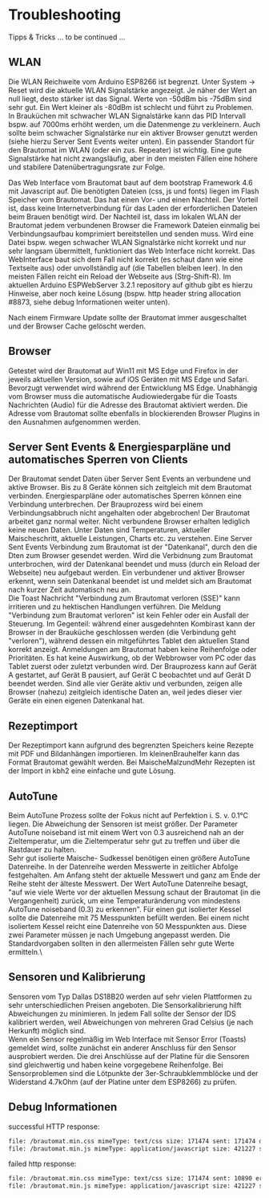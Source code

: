 # Troubleshooting

Tipps & Tricks ... to be continued ...

## WLAN

Die WLAN Reichweite vom Arduino ESP8266 ist begrenzt. Unter System -> Reset wird die aktuelle WLAN Signalstärke angezeigt. Je näher der Wert an null liegt, desto stärker ist das Signal. Werte von -50dBm bis -75dBm sind sehr gut. Ein Wert kleiner als -80dBm ist schlecht und führt zu Problemen. In Brauküchen mit schwacher WLAN Signalstärke kann das PID Intervall bspw. auf 7000ms erhöht werden, um die Datenmenge zu verkleinern. Auch sollte beim schwacher Signalstärke nur ein aktiver Browser genutzt werden (siehe hierzu Server Sent Events weiter unten). Ein passender Standort für den Brautomat im WLAN (oder ein zus. Repeater) ist wichtig. Eine gute Signalstärke hat nicht zwangsläufig, aber in den meisten Fällen eine höhere und stabilere Datenübertragungsrate zur Folge.

Das Web Interface vom Brautomat baut auf dem bootstrap Framework 4.6 mit Javascript auf. Die benötigten Dateien (css, js und fonts) liegen im Flash Speicher vom Brautomat. Das hat einen Vor- und einen Nachteil. Der Vorteil ist, dass keine Internetverbindung für das Laden der erforderlichen Dateien beim Brauen benötigt wird. Der Nachteil ist, dass im lokalen WLAN der Brautomat jedem verbundenen Browser die Framework Dateien einmalig bei Verbindungsaufbau komprimiert bereitstellen und senden muss. Wird eine Datei bspw. wegen schwacher WLAN Signalstärke nicht korrekt und nur sehr langsam übermittelt, funktioniert das Web Interface nicht korrekt. Das WebInterface baut sich dem Fall nicht korrekt (es schaut dann wie eine Textseite aus) oder unvollständig auf (die Tabellen bleiben leer). In den meisten Fällen reicht ein Reload der Webseite aus (Strg-Shift-R). Im aktuellen Arduino ESPWebServer 3.2.1 repository auf github gibt es hierzu Hinweise, aber noch keine Lösung (bspw. http header string allocation #8873, siehe debug Informationen weiter unten).

Nach einem Firmware Update sollte der Brautomat immer ausgeschaltet und der Browser Cache gelöscht werden.

## Browser

Getestet wird der Brautomat auf Win11 mit MS Edge und Firefox in der jeweils aktuellen Version, sowie auf iOS Geräten mit MS Edge und Safari. Bevorzugt verwendet wird während der Entwicklung MS Edge. Unabhängig vom Browser muss die automatische Audiowiedergabe für die Toasts Nachrichten (Audio) für die Adresse des Brautomat aktiviert werden. Die Adresse vom Brautomat sollte ebenfalls in blockierenden Browser Plugins in den Ausnahmen aufgenommen werden.

## Server Sent Events & Energiesparpläne und automatisches Sperren von Clients

Der Brautomat sendet Daten über Server Sent Events an verbundene und aktive Browser. Bis zu 8 Geräte können sich zeitgleich mit dem Brautomat verbinden. Energiesparpläne oder automatisches Sperren können eine Verbindung unterbrechen. Der Brauprozess wird bei einem Verbindungsabbruch nicht angehalten oder abgebrochen! Der Brautomat arbeitet ganz normal weiter. Nicht verbundene Browser erhalten lediglich keine neuen Daten. Unter Daten sind Temperaturen, aktueller Maischeschritt, aktuelle Leistungen, Charts etc. zu verstehen. Eine Server Sent Events Verbindung zum Brautomat ist der "Datenkanal", durch den die Dten zum Browser gesendet werden. Wird die Verbidnung zum Brautomat unterbrochen, wird der Datenkanal beendet und muss (durch ein Reload der Webseite) neu aufgebaut werden. Ein verbundener und aktiver Browser erkennt, wenn sein Datenkanal beendet ist und meldet sich am Brautomat nach kurzer Zeit automatisch neu an.\
Die Toast Nachricht "Verbindung zum Brautomat verloren (SSE)" kann irritieren und zu hektischen Handlungen verführen. Die Meldung "Verbindung zum Brautomat verloren" ist kein Fehler oder ein Ausfall der Steuerung. Im Gegenteil: während einer ausgedehnten Kombirast kann der Browser in der Brauküche geschlossen werden (die Verbindung geht "verloren"), während dessen ein mitgeführtes Tablet den aktuellen Stand korrekt anzeigt. Anmeldungen am Brautomat haben keine Reihenfolge oder Prioritäten. Es hat keine Auswirkung, ob der Webbrowser vom PC oder das Tablet zuerst oder zuletzt verbunden wird. Der Brauprozess kann auf Gerät A gestartet, auf Gerät B pausiert, auf Gerät C beobachtet und auf Gerät D beendet werden. Sind alle vier Geräte aktiv und verbunden, zeigen alle Browser (nahezu) zeitgleich identische Daten an, weil jedes dieser vier Geräte ein einen eigenen Datenkanal hat.

## Rezeptimport

Der Rezeptimport kann aufgrund des begrenzten Speichers keine Rezepte mit PDF und Bildanhängen importieren. Im kleinenBrauhelfer kann das Format Brautomat gewählt werden. Bei MaischeMalzundMehr Rezepten ist der Import in kbh2 eine einfache und gute Lösung.

## AutoTune

Beim AutoTune Prozess sollte der Fokus nicht auf Perfektion i. S. v. 0.1°C liegen. Die Abweichung der Sensoren ist meist größer. Der Parameter AutoTune noiseband ist mit einem Wert von 0.3 ausreichend nah an der Zieltemperatur, um die Zieltemperatur sehr gut zu treffen und über die Rastdauer zu halten.\
Sehr gut isolierte Maische- Sudkessel benötigen einen größere AutoTune Datenreihe. In der Datenreihe werden Messwerte in zeitlicher Abfolge festgehalten. Am Anfang steht der aktuelle Messwert und ganz am Ende der Reihe steht der älteste Messwert. Der Wert AutoTune Datenreihe besagt, "auf wie viele Werte vor der aktuellen Messung schaut der Brautomat (in die Vergangenheit) zurück, um eine Temperaturänderung von mindestens AutoTune noiseband (0.3) zu erkennen". Für einen gut isolierter Kessel sollte die Datenreihe mit 75 Messpunkten befüllt werden. Bei einem nicht isoliertem Kessel reicht eine Datenreihe von 50 Messpunkten aus. Diese zwei Parameter müssen je nach Umgebung angepasst werden. Die Standardvorgaben sollten in den allermeisten Fällen sehr gute Werte ermitteln.\

## Sensoren und Kalibrierung

Sensoren vom Typ Dallas DS18B20 werden auf sehr vielen Plattformen zu sehr unterschiedlichen Preisen angeboten. Die Sensorkalibrierung hilft Abweichungen zu minimieren. In jedem Fall sollte der Sensor der IDS kalibriert werden, weil Abweichungen von mehreren Grad Celsius (je nach Herkunft) möglich sind.\
Wenn ein Sensor regelmäßig im Web Interface mit Sensor Error (Toasts) gemeldet wird, sollte zunächst ein anderer Anschluss für den Sensor ausprobiert werden. Die drei Anschlüsse auf der Platine für die Sensoren sind gleichwertig und haben keine vorgegebene Reihenfolge. Bei Sensorproblemen sind die Lötpunkte der 3er-Schraubklemmblöcke und der Widerstand 4.7kOhm (auf der Platine unter dem ESP8266) zu prüfen.

## Debug Informationen

successful HTTP response:

```bash
file: /brautomat.min.css mimeType: text/css size: 171474 sent: 171474 duration: 1.05s
file: /brautomat.min.js mimeType: application/javascript size: 421227 sent: 421227 duration: 2.62s
```

failed http response:

```bash
file: /brautomat.min.css mimeType: text/css size: 171474 sent: 10890 err: sent less data than expected
file: /brautomat.min.js mimeType: application/javascript size: 421227 sent: 21347 err: sent less data than expected
```
